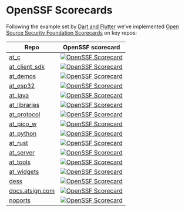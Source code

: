 # OpenSSF Scorecards

Following the example set by
[Dart and Flutter](https://opensource.googleblog.com/2022/06/Dart-and-Flutter-enable-Allstar-and-Security-Scorecards.html)
we've implemented
[Open Source Security Foundation Scorecards](https://securityscorecards.dev/)
on key repos:

<!-- pyml disable-num-lines 18 md013-->
| Repo | OpenSSF scorecard |
|---|---|
| [at_c](https://github.com/atsign-foundation/at_c) | [![OpenSSF Scorecard](https://api.securityscorecards.dev/projects/github.com/atsign-foundation/at_c/badge)](https://api.securityscorecards.dev/projects/github.com/atsign-foundation/at_c) |  
| [at_client_sdk](https://github.com/atsign-foundation/at_client_sdk) | [![OpenSSF Scorecard](https://api.securityscorecards.dev/projects/github.com/atsign-foundation/at_client_sdk/badge)](https://api.securityscorecards.dev/projects/github.com/atsign-foundation/at_client_sdk) |
| [at_demos](https://github.com/atsign-foundation/at_demos) | [![OpenSSF Scorecard](https://api.securityscorecards.dev/projects/github.com/atsign-foundation/at_demos/badge)](https://api.securityscorecards.dev/projects/github.com/atsign-foundation/at_demos) |
| [at_esp32](https://github.com/atsign-foundation/at_esp32) | [![OpenSSF Scorecard](https://api.securityscorecards.dev/projects/github.com/atsign-foundation/at_esp32/badge)](https://api.securityscorecards.dev/projects/github.com/atsign-foundation/at_esp32) |  
| [at_java](https://github.com/atsign-foundation/at_java) | [![OpenSSF Scorecard](https://api.securityscorecards.dev/projects/github.com/atsign-foundation/at_java/badge)](https://api.securityscorecards.dev/projects/github.com/atsign-foundation/at_java) |
| [at_libraries](https://github.com/atsign-foundation/at_libraries) | [![OpenSSF Scorecard](https://api.securityscorecards.dev/projects/github.com/atsign-foundation/at_libraries/badge)](https://api.securityscorecards.dev/projects/github.com/atsign-foundation/at_libraries) |
| [at_protocol](https://github.com/atsign-foundation/at_protocol) | [![OpenSSF Scorecard](https://api.securityscorecards.dev/projects/github.com/atsign-foundation/at_protocol/badge)](https://api.securityscorecards.dev/projects/github.com/atsign-foundation/at_protocol) |
| [at_pico_w](https://github.com/atsign-foundation/at_pico_w) | [![OpenSSF Scorecard](https://api.securityscorecards.dev/projects/github.com/atsign-foundation/at_pico_w/badge)](https://api.securityscorecards.dev/projects/github.com/atsign-foundation/at_pico_w) |
| [at_python](https://github.com/atsign-foundation/at_python) | [![OpenSSF Scorecard](https://api.securityscorecards.dev/projects/github.com/atsign-foundation/at_python/badge)](https://api.securityscorecards.dev/projects/github.com/atsign-foundation/at_python) |  
| [at_rust](https://github.com/atsign-foundation/at_rust) | [![OpenSSF Scorecard](https://api.securityscorecards.dev/projects/github.com/atsign-foundation/at_rust/badge)](https://api.securityscorecards.dev/projects/github.com/atsign-foundation/at_rust) |  
| [at_server](https://github.com/atsign-foundation/at_server) | [![OpenSSF Scorecard](https://api.securityscorecards.dev/projects/github.com/atsign-foundation/at_server/badge)](https://api.securityscorecards.dev/projects/github.com/atsign-foundation/at_server) |
| [at_tools](https://github.com/atsign-foundation/at_tools) | [![OpenSSF Scorecard](https://api.securityscorecards.dev/projects/github.com/atsign-foundation/at_tools/badge)](https://api.securityscorecards.dev/projects/github.com/atsign-foundation/at_tools) |
| [at_widgets](https://github.com/atsign-foundation/at_widgets) | [![OpenSSF Scorecard](https://api.securityscorecards.dev/projects/github.com/atsign-foundation/at_widgets/badge)](https://api.securityscorecards.dev/projects/github.com/atsign-foundation/at_widgets) |
| [dess](https://github.com/atsign-foundation/dess) | [![OpenSSF Scorecard](https://api.securityscorecards.dev/projects/github.com/atsign-foundation/dess/badge)](https://api.securityscorecards.dev/projects/github.com/atsign-foundation/dess) |
| [docs.atsign.com](https://github.com/atsign-foundation/docs.atsign.com) | [![OpenSSF Scorecard](https://api.securityscorecards.dev/projects/github.com/atsign-foundation/docs.atsign.com/badge)](https://api.securityscorecards.dev/projects/github.com/atsign-foundation/docs.atsign.com) |
| [noports](https://github.com/atsign-foundation/noports) | [![OpenSSF Scorecard](https://api.securityscorecards.dev/projects/github.com/atsign-foundation/noports/badge)](https://api.securityscorecards.dev/projects/github.com/atsign-foundation/noports) |
